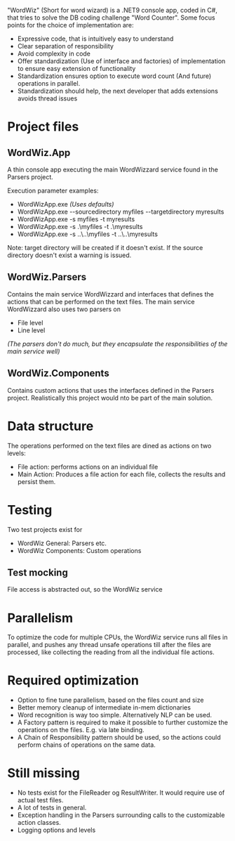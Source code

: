 "WordWiz" (Short for word wizard) is a .NET9 console app, coded in C#, that tries to solve the DB coding challenge "Word Counter". Some focus points for the choice of implementation are:
* Expressive code, that is intuitively easy to understand
* Clear separation of responsibility
* Avoid complexity in code
* Offer standardization (Use of interface and factories) of implementation to ensure easy extension of functionality
* Standardization ensures option to execute word count (And future) operations in parallel.
* Standardization should help, the next developer that adds extensions avoids thread issues

# Project files

## WordWiz.App
A thin console app executing the main WordWizzard service found in the Parsers project.

Execution parameter examples:
* WordWizApp.exe _(Uses defaults)_
* WordWizApp.exe --sourcedirectory myfiles --targetdirectory myresults
* WordWizApp.exe  -s myfiles -t myresults
* WordWizApp.exe  -s .\myfiles -t .\myresults
* WordWizApp.exe  -s ..\\..\myfiles -t ..\\..\myresults

Note: target directory will be created if it doesn't exist. If the source directory doesn't exist a warning is issued.

## WordWiz.Parsers
Contains the main service WordWizzard and interfaces that defines the actions that can be performed on the text files.
The main service WordWizzard also uses two parsers on
* File level
* Line level 

_(The parsers don't do much, but they encapsulate the responsibilities of the main service well)_

## WordWiz.Components
Contains custom actions that uses the interfaces defined in the Parsers project. Realistically this project would nto be part of the main solution.

# Data structure
The operations performed on the text files are dined as actions on two levels:
* File action: performs actions on an individual file
* Main Action: Produces a file action for each file, collects the results and persist them.

# Testing
Two test projects exist for
* WordWiz General: Parsers etc.
* WordWiz Components: Custom operations

## Test mocking
File access is abstracted out, so the WordWiz service

# Parallelism
To optimize the code for multiple CPUs, the WordWiz service runs all files in parallel, and pushes any thread unsafe operations till after the files are processed, like collecting the reading from all the individual file actions.

# Required optimization
* Option to fine tune parallelism, based on the files count and size
* Better memory cleanup of intermediate in-mem dictionaries
* Word recognition is way too simple. Alternatively NLP can be used.
* A Factory pattern is required to make it possible to further customize the operations on the files. E.g. via late binding.
* A Chain of Responsibility pattern should be used, so the actions could perform chains of operations on the same data.

# Still missing
* No tests exist for the FileReader og ResultWriter. It would require use of actual test files.
* A lot of tests in general.
* Exception handling in the Parsers surrounding calls to the customizable action classes.
* Logging options and levels
